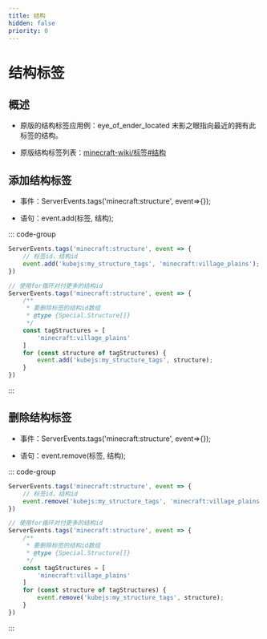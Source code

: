 ```yaml
---
title: 结构
hidden: false
priority: 0
---
```

# 结构标签

## 概述

- 原版的结构标签应用例：eye_of_ender_located 末影之眼指向最近的拥有此标签的结构。

- 原版结构标签列表：[minecraft-wiki/标签#结构](https://zh.minecraft.wiki/w/%E6%A0%87%E7%AD%BE#%E7%BB%93%E6%9E%84)

## 添加结构标签

- 事件：ServerEvents.tags('minecraft:structure', event=>{});

- 语句：event.add(标签, 结构);

::: code-group

```js
ServerEvents.tags('minecraft:structure', event => {
    // 标签id，结构id
    event.add('kubejs:my_structure_tags', 'minecraft:village_plains');
})
```

```js
// 使用for循环对付更多的结构id
ServerEvents.tags('minecraft:structure', event => {
    /**
     * 要删除标签的结构id数组
     * @type {Special.Structure[]}
     */
    const tagStructures = [
        'minecraft:village_plains'
    ]
    for (const structure of tagStructures) {
        event.add('kubejs:my_structure_tags', structure);
    }
})
```

:::

## 删除结构标签

- 事件：ServerEvents.tags('minecraft:structure', event=>{});

- 语句：event.remove(标签, 结构);

::: code-group

```js
ServerEvents.tags('minecraft:structure', event => {
    // 标签id，结构id
    event.remove('kubejs:my_structure_tags', 'minecraft:village_plains');
})
```

```js
// 使用for循环对付更多的结构id
ServerEvents.tags('minecraft:structure', event => {
    /**
     * 要删除标签的结构id数组
     * @type {Special.Structure[]}
     */
    const tagStructures = [
        'minecraft:village_plains'
    ]
    for (const structure of tagStructures) {
        event.remove('kubejs:my_structure_tags', structure);
    }
})
```

:::
